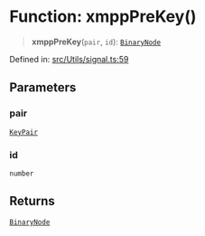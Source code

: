 # Function: xmppPreKey()

> **xmppPreKey**(`pair`, `id`): [`BinaryNode`](../type-aliases/BinaryNode.md)

Defined in: [src/Utils/signal.ts:59](https://github.com/Fokusdotid/Baileys/blob/49e815e65b8f4aea31725e09dcf4815734557e39/src/Utils/signal.ts#L59)

## Parameters

### pair

[`KeyPair`](../type-aliases/KeyPair.md)

### id

`number`

## Returns

[`BinaryNode`](../type-aliases/BinaryNode.md)
